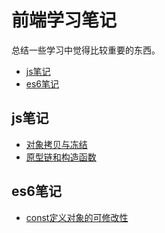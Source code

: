 # 前端学习笔记
总结一些学习中觉得比较重要的东西。
* <a href="#js" target="_self">js笔记</a>
* <a href="#es6" target="_self">es6笔记</a>

<span id = "js"></span>
## js笔记 
* [对象拷贝与冻结](/js/objectCopyFreeze.md)
* [原型链和构造函数](/js/prototype.md)


<span id = "es6"></span>
## es6笔记 
* [const定义对象的可修改性](/es6/const.md)
